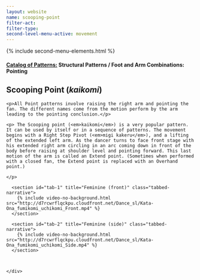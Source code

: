 ```yaml
---
layout: website
name: scooping-point
filter-act:
filter-type:
second-level-menu-active: movement
---
```

{% include second-menu-elements.html %}

<main class="page-content">
  <div class="text-container">
    <h4><a href="/movement#catalog">Catalog of Patterns:</a> Structural Patterns / Foot and Arm Combinations: Pointing</h4>
    <h2>Scooping Point (<em>kaikomi</em>)</h2>

    <p>All Point patterns involve raising the right arm and pointing the fan. The different names come from the motion perform by the arm leading to the pointing conclusion.</p>

    <p> The Scooping point (<em>kaikomi</em>) is a very popular pattern. It can be used by itself or in a sequence of patterns. The movement begins with a Right Step Pivot (<em>migi kakeru</em>), and a lifting of the extended left arm. As the dancer turns to face front stage with his extended right arm circling in an arc coming down in front of the body before raising at shoulder level and pointing forward. This last motion of the arm is called an Extend point. (Sometimes when performed with a closed fan, the Extend point is replaced with an Overhand point.)

    </p>
  </div>


<div class="tabs-container">
  <div class="tabs-container__links">
    <div class="wrapper">
      <div id="tabs"></div>
    </div>
  </div>
  <div class="tabs-container__content">
    <div class="wrapper">

      <section id="tab-1" title="Feminine (front)" class="tabbed-narrative">
        {% include video-no-background.html src="http://d7rcwrflqckpu.cloudfront.net/Dance_sl/Kata-Ona_fumikomi_uchikomi_Front.mp4" %}
      </section>

      <section id="tab-2" title="Feminine (side)" class="tabbed-narrative">
        {% include video-no-background.html src="http://d7rcwrflqckpu.cloudfront.net/Dance_sl/Kata-Ona_fumikomi_uchikomi_Side.mp4" %}
      </section>



    </div>
  </div>
</div>
</main>

